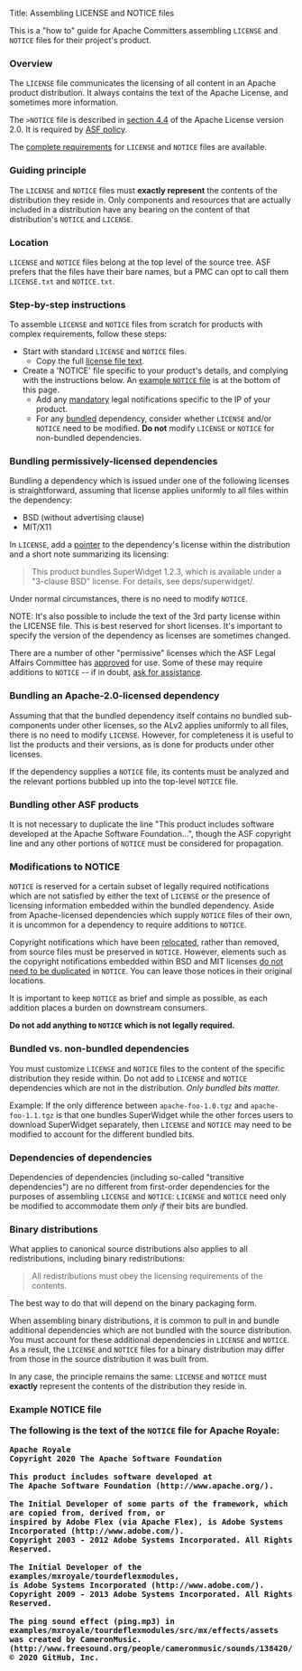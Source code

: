 Title: Assembling LICENSE and NOTICE files

This is a "how to" guide for Apache Committers assembling `LICENSE` and `NOTICE` files for their project's product.

### Overview ###

The `LICENSE` file communicates the licensing of all content in an Apache product distribution. It always contains the text of the Apache License, and
sometimes more information.

The `>NOTICE` file is described in <a href="https://www.apache.org/licenses/LICENSE-2.0.html#redistribution" target="_blank"> section 4.4</a> of the Apache License version
2.0. It is required by <a href="https://www.apache.org/legal/src-headers.html#notice" target="_blank">ASF policy</a>.

The <a href="https://www.apache.org/legal" target="_blank">complete requirements</a> for `LICENSE` and `NOTICE` files are available.

### Guiding principle ###

The `LICENSE` and `NOTICE` files must **exactly represent** the contents of the distribution they reside in. Only components and resources that are actually included in a distribution have any bearing on the content of that distribution's `NOTICE` and `LICENSE`.

<h3 id="source-tree-location">Location</h3>

`LICENSE` and `NOTICE` files belong at the top level of the source tree. ASF prefers that the files have their bare names, but a PMC can opt to call them `LICENSE.txt` and `NOTICE.txt`.

<h3 id="step-by-step">Step-by-step instructions</h3>

To assemble `LICENSE` and `NOTICE` files from scratch for products with complex requirements, follow these steps:

  - Start with standard `LICENSE` and `NOTICE` files. 
    - Copy the full <a href="https://www.apache.org/licenses/LICENSE-2.0.txt" target="_blank">license file text</a>.
  - Create a 'NOTICE' file specific to your product's details, and complying with the instructions below. An <a href="#example-notice">example `NOTICE` file</a> is at the bottom of this page.
    - Add any <a href="#mod-notice">mandatory</a> legal notifications specific to the IP of your product.
    - For any <a href="#bundled-vs-non-bundled">bundled</a> dependency, consider whether `LICENSE` and/or `NOTICE` need to be modified. **Do not** modify `LICENSE` or `NOTICE` for non-bundled dependencies.

<h3 id="permissive-deps">Bundling permissively-licensed dependencies</h3>

<p>Bundling a dependency which is issued under one of the following licenses is straightforward, assuming that license applies uniformly to all files
within the dependency:</p>
<ul>
<li>BSD (without advertising clause)</li>
<li>MIT/X11</li>
</ul>
<p>In <code>LICENSE</code>, add a <a href="http://s.apache.org/Hqj" target="_blank">pointer</a> to the dependency's
license within the distribution and a short note summarizing its licensing:</p>
<blockquote>
<p>This product bundles SuperWidget 1.2.3, which is available under a
    "3-clause BSD" license.  For details, see deps/superwidget/.</p>
</blockquote>
<p>Under normal circumstances, there is no need to modify <code>NOTICE</code>.</p>
<p>NOTE: It's also possible to include the text of the 3rd party license within the LICENSE file. This is best reserved for short licenses. It's important to specify the version of the dependency
as licenses are sometimes changed.</p>
<p>There are a number of other "permissive" licenses which the ASF Legal Affairs Committee has <a href="https://www.apache.org/legal/resolved.html#category-a" target="_blank"> approved</a> for use. Some of these may require additions to
<code>NOTICE</code> -- if in doubt, <a href="https://www.apache.org/legal/resolved.html#asking-questions" target="_blank">ask for assistance</a>.</p>
<h3 id="alv2-dep">Bundling an Apache-2.0-licensed dependency</h3>

<p>Assuming that that the bundled dependency itself contains no bundled sub-components under other licenses, so the ALv2 applies uniformly to all files, there is no need to modify <code>LICENSE</code>. However, for completeness it is useful
to list the products and their versions, as is done for products under other licenses.</p>
<p>If the dependency supplies a <code>NOTICE</code> file, its contents must be analyzed and the relevant portions bubbled up into the top-level <code>NOTICE</code> file.</p>
<h3 id="bundle-asf-product">Bundling other ASF products</h3>

<p>It is not necessary to duplicate the line "This product includes software developed at the Apache Software Foundation...", though the ASF copyright line and any other portions of <code>NOTICE</code> must be considered for propagation.</p>
<h3 id="mod-notice">Modifications to NOTICE</h3>

<p><code>NOTICE</code> is reserved for a certain subset of legally required notifications which are not satisfied by either the text of <code>LICENSE</code> or the presence of licensing information embedded within the bundled dependency. Aside from
Apache-licensed dependencies which supply <code>NOTICE</code> files of their own, it is uncommon for a dependency to require additions to <code>NOTICE</code>.</p>
<p>Copyright notifications which have been <a href="https://www.apache.org/legal/src-headers.html#headers" target="_blank">relocated</a>, rather than removed, from source files must be preserved in <code>NOTICE</code>.  However, elements
such as the copyright notifications embedded within BSD and MIT licenses <a href="https://issues.apache.org/jira/browse/LEGAL-59" target="_blank">do not need to be duplicated</a> in <code>NOTICE</code>. You can leave those notices in their original locations.</p>
<p>It is important to keep <code>NOTICE</code> as brief and simple  as possible, as each addition places a burden on downstream consumers.</p>
<p><strong>Do not add anything to <code>NOTICE</code> which is not legally required.</strong></p>
<h3 id="bundled=vs-non-bundled">Bundled vs. non-bundled dependencies</h3>

<p>You must customize <code>LICENSE</code> and <code>NOTICE</code> files to the content of the specific distribution they reside within. Do not add to <code>LICENSE</code> and <code>NOTICE</code> dependencies which are not in the distribution. <em>Only bundled bits matter.</em></p>
<p>Example: If the only difference between <code>apache-foo-1.0.tgz</code> and <code>apache-foo-1.1.tgz</code> is that one bundles SuperWidget while the other forces users to download SuperWidget separately, then <code>LICENSE</code> and <code>NOTICE</code> may need to be modified to account for the different bundled bits.</p>
<h3 id="deps-of-deps">Dependencies of dependencies</h3>

<p>Dependencies of dependencies (including so-called "transitive dependencies") are no different from first-order dependencies for the purposes of assembling <code>LICENSE</code> and <code>NOTICE</code>: <code>LICENSE</code> and <code>NOTICE</code> need only be modified to
accommodate them <em>only if</em> their bits are bundled.</p>
<h3 id="binary">Binary distributions</h3>

<p>What applies to canonical source distributions also applies to all redistributions, including binary redistributions:</p>
<blockquote>
<p>All redistributions must obey the licensing requirements of the contents.</p>
</blockquote>
<p>The best way to do that will depend on the binary packaging form. </p>
<p>When assembling binary distributions, it is common to pull in and bundle additional dependencies which are not bundled with the source distribution. You must account for these additional dependencies in <code>LICENSE</code> and <code>NOTICE</code>. As a result, the <code>LICENSE</code> and <code>NOTICE</code> files for a binary distribution may
differ from those in the source distribution it was built from.</p>
<p>In any case, the principle remains the same: <code>LICENSE</code> and <code>NOTICE</code> must <strong>exactly</strong> represent the contents of the distribution they reside in.</p></div>

<h3 id="example-notice">Example NOTICE file</a>

The following is the text of the `NOTICE` file for Apache Royale:

```
Apache Royale
Copyright 2020 The Apache Software Foundation

This product includes software developed at
The Apache Software Foundation (http://www.apache.org/).

The Initial Developer of some parts of the framework, which are copied from, derived from, or
inspired by Adobe Flex (via Apache Flex), is Adobe Systems Incorporated (http://www.adobe.com/).
Copyright 2003 - 2012 Adobe Systems Incorporated. All Rights Reserved.

The Initial Developer of the examples/mxroyale/tourdeflexmodules, 
is Adobe Systems Incorporated (http://www.adobe.com/).
Copyright 2009 - 2013 Adobe Systems Incorporated. All Rights Reserved.

The ping sound effect (ping.mp3) in 
examples/mxroyale/tourdeflexmodules/src/mx/effects/assets
was created by CameronMusic. (http://www.freesound.org/people/cameronmusic/sounds/138420/)
© 2020 GitHub, Inc.
```
